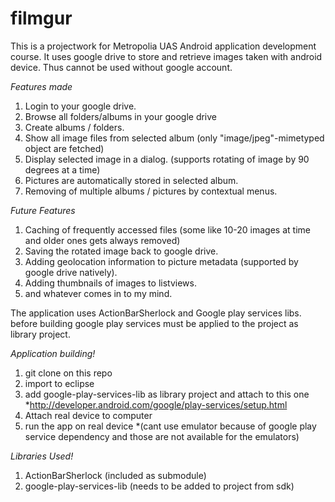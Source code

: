 filmgur
=======

This is a projectwork for Metropolia UAS Android application development course.
It uses google drive to store and retrieve images taken with android device. Thus cannot be used without google account.

*Features made*

1. Login to your google drive.
2. Browse all folders/albums in your google drive
3. Create albums / folders.
3. Show all image files from selected album (only "image/jpeg"-mimetyped object are fetched)
4. Display selected image in a dialog. (supports rotating of image by 90 degrees at a time)
5. Pictures are automatically stored in selected album.
6. Removing of multiple albums / pictures by contextual menus.

*Future Features*

1. Caching of frequently accessed files (some like 10-20 images at time and older ones gets always removed)
2. Saving the rotated image back to google drive.
3. Adding geolocation information to picture metadata (supported by google drive natively).
4. Adding thumbnails of images to listviews.
5. and whatever comes in to my mind.

The application uses ActionBarSherlock and Google play services libs.
before building google play services must be applied to the project as library project.

*Application building!*

1. git clone on this repo
2. import to eclipse
3. add google-play-services-lib as library project and attach to this one
  *http://developer.android.com/google/play-services/setup.html
4. Attach real device to computer
5. run the app on real device 
  *(cant use emulator because of google play service dependency and those are not available for the emulators)

*Libraries Used!*

1. ActionBarSherlock (included as submodule)
2. google-play-services-lib (needs to be added to project from sdk)
